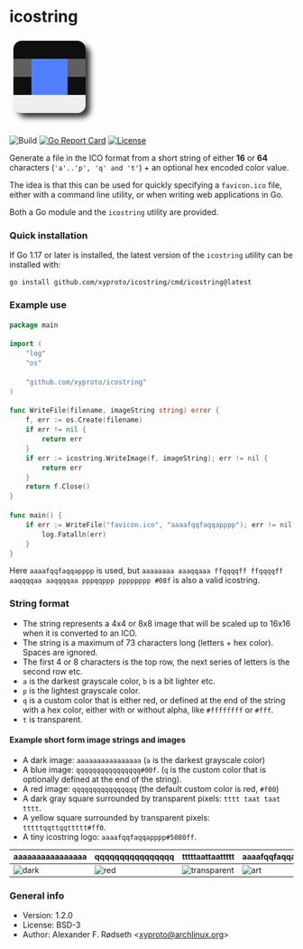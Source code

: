 # icostring

![logo](img/icostring.png)

![Build](https://github.com/xyproto/icostring/workflows/Build/badge.svg) [![Go Report Card](https://goreportcard.com/badge/github.com/xyproto/icostring)](https://goreportcard.com/report/github.com/xyproto/icostring) [![License](https://img.shields.io/badge/license-BSD-green.svg?style=flat)](https://raw.githubusercontent.com/xyproto/icostring/main/LICENSE)

Generate a file in the ICO format from a short string of either **16** or **64** characters (`'a'..'p', 'q' and 't'`) + an optional hex encoded color value.

The idea is that this can be used for quickly specifying a `favicon.ico` file, either with a command line utility, or when writing web applications in Go.

Both a Go module and the `icostring` utility are provided.

### Quick installation

If Go 1.17 or later is installed, the latest version of the `icostring` utility can be installed with:

    go install github.com/xyproto/icostring/cmd/icostring@latest

### Example use

```go
package main

import (
    "log"
    "os"

    "github.com/xyproto/icostring"
)

func WriteFile(filename, imageString string) error {
    f, err := os.Create(filename)
    if err != nil {
        return err
    }
    if err := icostring.WriteImage(f, imageString); err != nil {
        return err
    }
    return f.Close()
}

func main() {
    if err := WriteFile("favicon.ico", "aaaafqqfaqqapppp"); err != nil {
        log.Fatalln(err)
    }
}
```

Here `aaaafqqfaqqapppp` is used, but `aaaaaaaa aaaqqaaa ffqqqqff ffqqqqff aaqqqqaa aaqqqqaa pppqqppp pppppppp #08f` is also a valid icostring.

### String format

* The string represents a 4x4 or 8x8 image that will be scaled up to 16x16 when it is converted to an ICO.
* The string is a maximum of 73 characters long (letters + hex color). Spaces are ignored.
* The first 4 or 8 characters is the top row, the next series of letters is the second row etc.
* `a` is the darkest grayscale color, `b` is a bit lighter etc.
* `p` is the lightest grayscale color.
* `q` is a custom color that is either red, or defined at the end of the string with a hex color, either with or without alpha, like `#ffffffff` or `#fff`.
* `t` is transparent.

#### Example short form image strings and images

* A dark image: `aaaaaaaaaaaaaaaa` (`a` is the darkest grayscale color)
* A blue image: `qqqqqqqqqqqqqqqq#00f`. (`q` is the custom color that is optionally defined at the end of the string).
* A red image: `qqqqqqqqqqqqqqqq` (the default custom color is red, `#f00`)
* A dark gray square surrounded by transparent pixels: `tttt taat taat tttt`.
* A yellow square surrounded by transparent pixels: `tttttqqttqqttttt#ff0`.
* A tiny icostring logo: `aaaafqqfaqqapppp#5080ff`.

| aaaaaaaaaaaaaaaa                  | qqqqqqqqqqqqqqqq                  | tttttaattaattttt                             | aaaafqqfaqqapppp#5080ff                     |
| --------------------------------- | --------------------------------- | -------------------------------------------- | ------------------------------------------- |
| ![dark](img/aaaaaaaaaaaaaaaa.ico) | ![red](img/qqqqqqqqqqqqqqqq.ico)  | ![transparent](img/tttttaattaattttt.ico)     | ![art](img/aaaafqqfaqqapppp.ico)            |

### General info

* Version: 1.2.0
* License: BSD-3
* Author: Alexander F. Rødseth &lt;xyproto@archlinux.org&gt;
